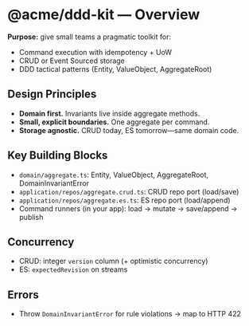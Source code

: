 # @acme/ddd-kit — Overview

**Purpose:** give small teams a pragmatic toolkit for:
- Command execution with idempotency + UoW
- CRUD or Event Sourced storage
- DDD tactical patterns (Entity, ValueObject, AggregateRoot)

## Design Principles
- **Domain first.** Invariants live inside aggregate methods.
- **Small, explicit boundaries.** One aggregate per command.
- **Storage agnostic.** CRUD today, ES tomorrow—same domain code.

## Key Building Blocks
- `domain/aggregate.ts`: Entity, ValueObject, AggregateRoot, DomainInvariantError
- `application/repos/aggregate.crud.ts`: CRUD repo port (load/save)
- `application/repos/aggregate.es.ts`: ES repo port (load/append)
- Command runners (in your app): load → mutate → save/append → publish

## Concurrency
- CRUD: integer `version` column (+ optimistic concurrency)
- ES: `expectedRevision` on streams

## Errors
- Throw `DomainInvariantError` for rule violations → map to HTTP 422
